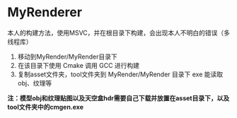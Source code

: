 # MyRenderer


本人的构建方法，使用MSVC，并在根目录下构建，会出现本人不明白的错误（多线程库）
1. 移动到MyRender/MyRender目录下
2. 在该目录下使用 Cmake 调用 GCC 进行构建
3. 复制asset文件夹，tool文件夹到 MyRender/MyRender 目录下 exe 能读取obj、纹理等

**注：模型obj和纹理贴图以及天空盒hdr需要自己下载并放置在asset目录下，以及tool文件夹中的cmgen.exe**